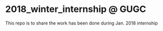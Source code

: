 # 2018_winter_internship @ GUGC
This repo is to share the work has been done during Jan. 2018 internship 

